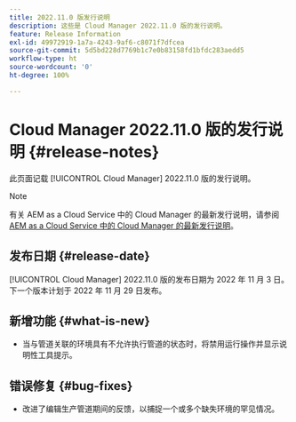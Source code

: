```yaml
---
title: 2022.11.0 版发行说明
description: 这些是 Cloud Manager 2022.11.0 版的发行说明。
feature: Release Information
exl-id: 49972919-1a7a-4243-9af6-c8071f7dfcea
source-git-commit: 5d5bd228d7769b1c7e0b83158fd1bfdc283aedd5
workflow-type: ht
source-wordcount: '0'
ht-degree: 100%

---
```


# Cloud Manager 2022.11.0 版的发行说明 {#release-notes}

此页面记载 [!UICONTROL Cloud Manager] 2022.11.0 版的发行说明。

>[!NOTE]
>
>有关 AEM as a Cloud Service 中的 Cloud Manager 的最新发行说明，请参阅 [AEM as a Cloud Service 中的 Cloud Manager 的最新发行说明](https://experienceleague.adobe.com/docs/experience-manager-cloud-service/content/implementing/using-cloud-manager/release-notes-cloud-manager/release-notes-cm-current.html)。

## 发布日期 {#release-date}

[!UICONTROL Cloud Manager] 2022.11.0 版的发布日期为 2022 年 11 月 3 日。下一个版本计划于 2022 年 11 月 29 日发布。

## 新增功能 {#what-is-new}

* 当与管道关联的环境具有不允许执行管道的状态时，将禁用运行操作并显示说明性工具提示。

## 错误修复 {#bug-fixes}

* 改进了编辑生产管道期间的反馈，以捕捉一个或多个缺失环境的罕见情况。
